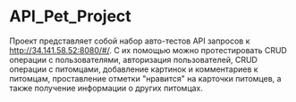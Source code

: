 # API_Pet_Project
Проект представляет собой набор авто-тестов API запросов к http://34.141.58.52:8080/#/.
С их помощью можно протестировать CRUD операции с пользователями,
авторизация пользователей, CRUD операции с питомцами, добавление картинок и комментариев к питомцам, 
проставление отметки "нравится" на карточки питомцев,
а также получение информации о других питомцах.
